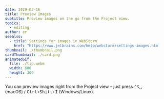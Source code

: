 ```yaml
---
date: 2020-03-16
title: Preview Images
subtitle: Preview images on the go from the Project view.
topics:
  - editing
author: er
seealso:
  - title: Settings for images in WebStorm
    href: "https://www.jetbrains.com/help/webstorm/settings-images.html"
thumbnail: ./thumbnail.png
cardThumbnail: ./card.png
animatedGif:
  file: ./tip.webm
  width: 600
  height: 300
---
```


You can preview images right from the Project view – just press <kbd>⌃⌥␣</kbd> (macOS) / <kbd>Ctrl+Shift+I</kbd> (Windows/Linux).
